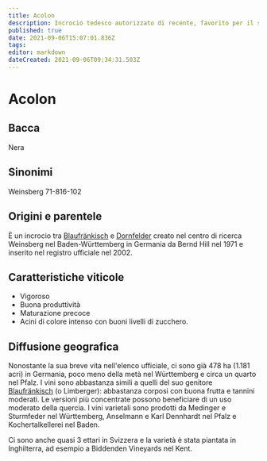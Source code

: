 ```yaml
---
title: Acolon
description: Incrocio tedesco autorizzato di recente, favorito per il suo colore e la maturazione precoce.
published: true
date: 2021-09-06T15:07:01.836Z
tags: 
editor: markdown
dateCreated: 2021-09-06T09:34:31.503Z
---
```


# Acolon

## Bacca
Nera

## Sinonimi
Weinsberg 71-816-102

## Origini e parentele
È un incrocio tra [Blaufränkisch](/vitigni/Austria/bacca-nera/blaufrankisch)  e [Dornfelder](/vitigni/Austria/bacca-nera/dornfelder) creato nel centro di ricerca Weinsberg nel Baden-Württemberg in Germania da Bernd Hill nel 1971 e inserito nel registro ufficiale nel 2002.

## Caratteristiche viticole

- Vigoroso
- Buona produttività
- Maturazione precoce 
- Acini di colore intenso con buoni livelli di zucchero.

## Diffusione geografica

Nonostante la sua breve vita nell'elenco ufficiale, ci sono già 478 ha (1.181 acri) in Germania, poco meno della metà nel Württemberg e circa un quarto nel Pfalz. I vini sono abbastanza simili a quelli del suo genitore [Blaufränkisch](/vitigni/Austria/bacca-nera/blaufrankisch) (o Limberger): abbastanza corposi con buona frutta e tannini moderati. Le versioni più concentrate possono beneficiare di un uso moderato della quercia. I vini varietali sono prodotti da Medinger e Sturmfeder nel Württemberg, Anselmann e Karl Dennhardt nel Pfalz e Kochertalkellerei nel Baden.

Ci sono anche quasi 3 ettari in Svizzera e la varietà è stata piantata in Inghilterra, ad esempio a Biddenden Vineyards nel Kent.



